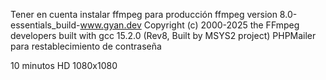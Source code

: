 Tener en cuenta instalar ffmpeg para producción 
ffmpeg version 8.0-essentials_build-www.gyan.dev Copyright (c) 2000-2025 the FFmpeg developers
  built with gcc 15.2.0 (Rev8, Built by MSYS2 project)
PHPMailer para restablecimiento de contraseña



10 minutos
HD
1080x1080 